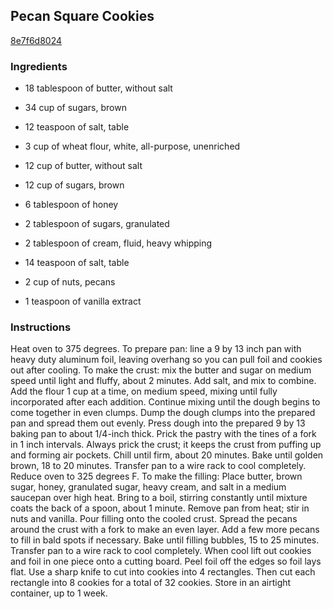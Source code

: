 ## Pecan Square Cookies

[8e7f6d8024](http://www.food.com/recipe/pecan-square-cookies-96380)

### Ingredients

 - 18 tablespoon of butter, without salt

 - 34 cup of sugars, brown

 - 12 teaspoon of salt, table

 - 3 cup of wheat flour, white, all-purpose, unenriched

 - 12 cup of butter, without salt

 - 12 cup of sugars, brown

 - 6 tablespoon of honey

 - 2 tablespoon of sugars, granulated

 - 2 tablespoon of cream, fluid, heavy whipping

 - 14 teaspoon of salt, table

 - 2 cup of nuts, pecans

 - 1 teaspoon of vanilla extract

### Instructions

Heat oven to 375 degrees. To prepare pan: line a 9 by 13 inch pan with heavy duty aluminum foil, leaving overhang so you can pull foil and cookies out after cooling. To make the crust: mix the butter and sugar on medium speed until light and fluffy, about 2 minutes. Add salt, and mix to combine. Add the flour 1 cup at a time, on medium speed, mixing until fully incorporated after each addition. Continue mixing until the dough begins to come together in even clumps. Dump the dough clumps into the prepared pan and spread them out evenly. Press dough into the prepared 9 by 13 baking pan to about 1/4-inch thick. Prick the pastry with the tines of a fork in 1 inch intervals. Always prick the crust; it keeps the crust from puffing up and forming air pockets. Chill until firm, about 20 minutes. Bake until golden brown, 18 to 20 minutes. Transfer pan to a wire rack to cool completely. Reduce oven to 325 degrees F. To make the filling: Place butter, brown sugar, honey, granulated sugar, heavy cream, and salt in a medium saucepan over high heat. Bring to a boil, stirring constantly until mixture coats the back of a spoon, about 1 minute. Remove pan from heat; stir in nuts and vanilla. Pour filling onto the cooled crust. Spread the pecans around the crust with a fork to make an even layer. Add a few more pecans to fill in bald spots if necessary. Bake until filling bubbles, 15 to 25 minutes. Transfer pan to a wire rack to cool completely. When cool lift out cookies and foil in one piece onto a cutting board. Peel foil off the edges so foil lays flat. Use a sharp knife to cut into cookies into 4 rectangles. Then cut each rectangle into 8 cookies for a total of 32 cookies. Store in an airtight container, up to 1 week.